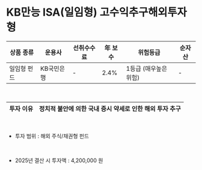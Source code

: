 # KB만능 ISA(일임형) 고수익추구해외투자형

| 상품 종류 | 운용사 | 선취수수료 | 年 보수 | 위험등급 | 순자산 |
|---|---|---|---|------|---|
| 일임형 펀드 | KB국민은행 | - | 2.4% | 1등급 (매우높은위험) | - |

<br>

| 투자 이유 | 정치적 불안에 의한 국내 증시 약세로 인한 해외 투자 추구 |
|---|-----------------|

<br>

* 투자 범위 : 해외 주식/채권형 펀드

<br>

* 2025년 결산 시 투자액 : 4,200,000 원
